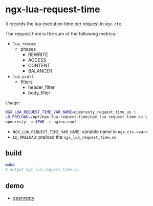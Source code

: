 # ngx-lua-request-time

It records the lua execution time per request in `ngx.ctx`.

The request time is the sum of the following metrics:

* `lua_resume`
  * phases
    * REWRITE
    * ACCESS
    * CONTENT
    * BALANCER
* `lua_pcall`
  * filters
    * header_filter
    * body_filter

Usage:

```bash
NGX_LUA_REQUEST_TIME_VAR_NAME=openresty_request_time_us \
LD_PRELOAD=/opt/ngx-lua-request-time/ngx_lua_request_time.so \
openresty -p $PWD -c nginx.conf
```

* `NGX_LUA_REQUEST_TIME_VAR_NAME`: variable name in `ngx.ctx.<var>`
* `LD_PRELOAD`: preload the `ngx_lua_request_time.so`

## build

```bash
make
# output ngx_lua_request_time.so
```

## demo

* [openresty](https://github.com/kingluo/ngx-lua-request-time/tree/main/demo/openresty)
